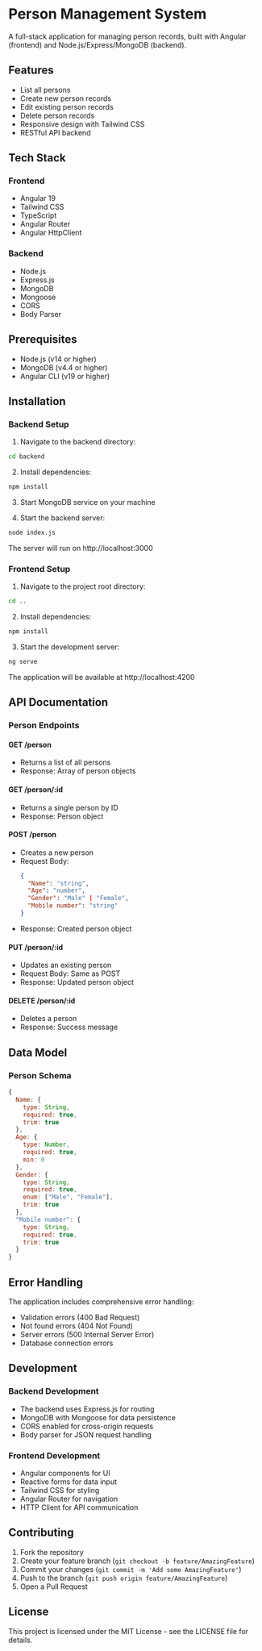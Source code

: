 # Person Management System

A full-stack application for managing person records, built with Angular (frontend) and Node.js/Express/MongoDB (backend).

## Features

- List all persons
- Create new person records
- Edit existing person records
- Delete person records
- Responsive design with Tailwind CSS
- RESTful API backend

## Tech Stack

### Frontend
- Angular 19
- Tailwind CSS
- TypeScript
- Angular Router
- Angular HttpClient

### Backend
- Node.js
- Express.js
- MongoDB
- Mongoose
- CORS
- Body Parser

## Prerequisites

- Node.js (v14 or higher)
- MongoDB (v4.4 or higher)
- Angular CLI (v19 or higher)

## Installation

### Backend Setup

1. Navigate to the backend directory:
```bash
cd backend
```

2. Install dependencies:
```bash
npm install
```

3. Start MongoDB service on your machine

4. Start the backend server:
```bash
node index.js
```
The server will run on http://localhost:3000

### Frontend Setup

1. Navigate to the project root directory:
```bash
cd ..
```

2. Install dependencies:
```bash
npm install
```

3. Start the development server:
```bash
ng serve
```
The application will be available at http://localhost:4200

## API Documentation

### Person Endpoints

#### GET /person
- Returns a list of all persons
- Response: Array of person objects

#### GET /person/:id
- Returns a single person by ID
- Response: Person object

#### POST /person
- Creates a new person
- Request Body:
  ```json
  {
    "Name": "string",
    "Age": "number",
    "Gender": "Male" | "Female",
    "Mobile number": "string"
  }
  ```
- Response: Created person object

#### PUT /person/:id
- Updates an existing person
- Request Body: Same as POST
- Response: Updated person object

#### DELETE /person/:id
- Deletes a person
- Response: Success message

## Data Model

### Person Schema
```javascript
{
  Name: {
    type: String,
    required: true,
    trim: true
  },
  Age: {
    type: Number,
    required: true,
    min: 0
  },
  Gender: {
    type: String,
    required: true,
    enum: ["Male", "Female"],
    trim: true
  },
  "Mobile number": {
    type: String,
    required: true,
    trim: true
  }
}
```

## Error Handling

The application includes comprehensive error handling:
- Validation errors (400 Bad Request)
- Not found errors (404 Not Found)
- Server errors (500 Internal Server Error)
- Database connection errors

## Development

### Backend Development
- The backend uses Express.js for routing
- MongoDB with Mongoose for data persistence
- CORS enabled for cross-origin requests
- Body parser for JSON request handling

### Frontend Development
- Angular components for UI
- Reactive forms for data input
- Tailwind CSS for styling
- Angular Router for navigation
- HTTP Client for API communication

## Contributing

1. Fork the repository
2. Create your feature branch (`git checkout -b feature/AmazingFeature`)
3. Commit your changes (`git commit -m 'Add some AmazingFeature'`)
4. Push to the branch (`git push origin feature/AmazingFeature`)
5. Open a Pull Request

## License

This project is licensed under the MIT License - see the LICENSE file for details.
